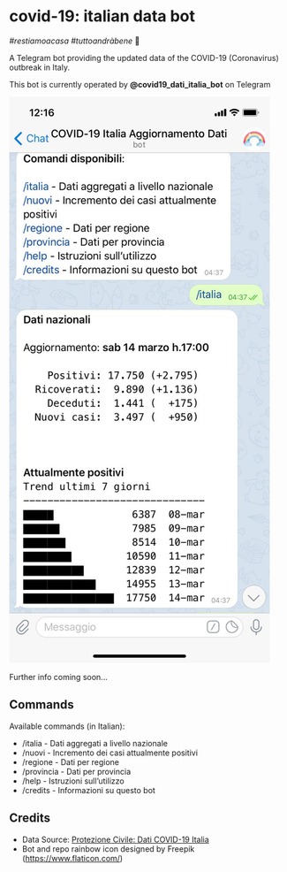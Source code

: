 # covid-19: italian data bot

*#restiamoacasa* *#tuttoandràbene* 🌈

A Telegram bot providing the updated data of the COVID-19 (Coronavirus) outbreak in Italy.

This bot is currently operated by **@covid19_dati_italia_bot** on Telegram

![Bot screeshot](_docs/imgs/bot_example.jpg)

Further info coming soon...

## Commands

Available commands (in Italian):

* /italia - Dati aggregati a livello nazionale
* /nuovi - Incremento dei casi attualmente positivi
* /regione - Dati per regione
* /provincia - Dati per provincia
* /help - Istruzioni sull’utilizzo
* /credits - Informazioni su questo bot

## Credits

* Data Source: [Protezione Civile: Dati COVID-19 Italia](https://github.com/pcm-dpc/COVID-19)
* Bot and repo rainbow icon designed by Freepik (https://www.flaticon.com/)
